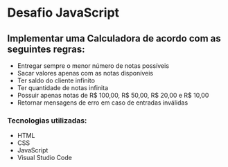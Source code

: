 # Desafio JavaScript
## Implementar uma Calculadora de acordo com as seguintes regras:

-  Entregar sempre o menor número de notas possíveis
- Sacar valores apenas com as notas disponíveis
- Ter saldo do cliente infinito
- Ter quantidade de notas infinita
- Possuir apenas notas de R$ 100,00, R$ 50,00, R$ 20,00 e R$ 10,00 
- Retornar mensagens de erro em caso de entradas inválidas 

### Tecnologias utilizadas:
- HTML
- CSS
- JavaScript
- Visual Studio Code
